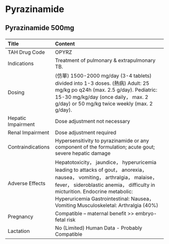 # Pyrazinamide

## Pyrazinamide 500mg

##### 

| Title              | Content                                                                                                                                                                                                                                                                                         |
|:-------------------|:------------------------------------------------------------------------------------------------------------------------------------------------------------------------------------------------------------------------------------------------------------------------------------------------|
| TAH Drug Code      | OPYRZ                                                                                                                                                                                                                                                                                           |
| Indications        | Treatment of pulmonary & extrapulmonary TB.                                                                                                                                                                                                                                                     |
| Dosing             | (仿單) 1500-2000 mg/day (3-4 tablets) divided into 1-3 doses. (熱病) Adult: 25 mg/kg po q24h (max. 2.5 g/day). Pediatric: 15-30 mg/kg/day (once daily， max. 2 g/day) or 50 mg/kg twice weekly (max. 2 g/day).                                                                                  |
| Hepatic Impairment | Dose adjustment not necessary                                                                                                                                                                                                                                                                   |
| Renal Impairment   | Dose adjustment required                                                                                                                                                                                                                                                                        |
| Contraindications  | Hypersensitivity to pyrazinamide or any component of the formulation; acute gout; severe hepatic damage                                                                                                                                                                                         |
| Adverse Effects    | Hepatotoxicity， jaundice， hyperuricemia leading to attacks of gout， anorexia， nausea， vomiting， arthralgia， malaise， fever， sideroblastic anemia， difficulty in micturition. Endocrine metabolic: Hyperuricemia Gastrointestinal: Nausea， Vomiting Musculoskeletal: Arthralgia (40%) |
| Pregnancy          | Compatible – maternal benefit >> embryo-fetal risk                                                                                                                                                                                                                                              |
| Lactation          | No (Limited) Human Data - Probably Compatible                                                                                                                                                                                                                                                   |

